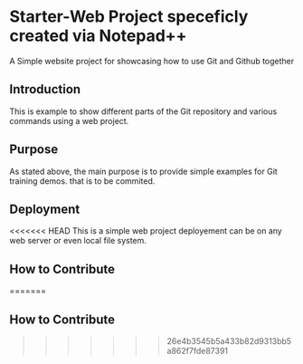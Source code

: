 # Starter-Web Project speceficly created via Notepad++

A Simple website project for showcasing how to use Git and Github together

## Introduction

This is example to show different parts of the Git repository 
and various commands using a web project.

## Purpose

As stated above, the main purpose is to 
provide simple examples 
for Git training demos.
that is to be commited.

## Deployment

<<<<<<< HEAD
This is a simple web project deployement can be 
on any web server or even 
local file system.

## How to Contribute
=======
## How to Contribute
>>>>>>> 26e4b3545b5a433b82d9313bb5a862f7fde87391

